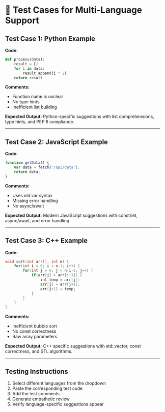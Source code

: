 # 🧪 Test Cases for Multi-Language Support

## Test Case 1: Python Example

**Code:**
```python
def process(data):
    result = []
    for i in data:
        result.append(i * 2)
    return result
```

**Comments:**
- Function name is unclear
- No type hints
- Inefficient list building

**Expected Output:** Python-specific suggestions with list comprehensions, type hints, and PEP 8 compliance.

---

## Test Case 2: JavaScript Example

**Code:**
```javascript
function getData() {
    var data = fetch('/api/data');
    return data;
}
```

**Comments:**
- Uses old var syntax
- Missing error handling
- No async/await

**Expected Output:** Modern JavaScript suggestions with const/let, async/await, and error handling.

---

## Test Case 3: C++ Example

**Code:**
```cpp
void sort(int arr[], int n) {
    for(int i = 0; i < n-1; i++) {
        for(int j = 0; j < n-i-1; j++) {
            if(arr[j] > arr[j+1]) {
                int temp = arr[j];
                arr[j] = arr[j+1];
                arr[j+1] = temp;
            }
        }
    }
}
```

**Comments:**
- Inefficient bubble sort
- No const correctness
- Raw array parameters

**Expected Output:** C++ specific suggestions with std::vector, const correctness, and STL algorithms.

---

## Testing Instructions

1. Select different languages from the dropdown
2. Paste the corresponding test code
3. Add the test comments
4. Generate empathetic review
5. Verify language-specific suggestions appear
